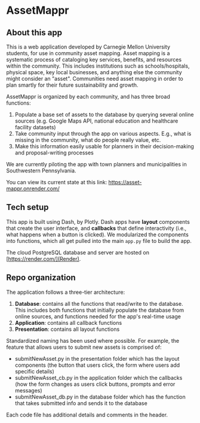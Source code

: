 # AssetMappr

## About this app
This is a web application developed by Carnegie Mellon University students, for use in community asset mapping. Asset mapping is a systematic process of cataloging key services, benefits, and resources within the community. This includes institutions such as schools/hospitals, physical space, key local businesses, and anything else the community might consider an "asset". Communities need asset mapping in order to plan smartly for their future sustainability and growth. 

AssetMappr is organized by each community, and has three broad functions:
1. Populate a base set of assets to the database by querying several online sources (e.g. Google Maps API, national education and healthcare facility datasets)
2. Take community input through the app on various aspects. E.g., what is missing in the community, what do people really value, etc.
3. Make this information easily usable for planners in their decision-making and proposal-writing processes

We are currently piloting the app with town planners and municipalities in Southwestern Pennsylvania.

You can view its current state at this link: https://asset-mappr.onrender.com/

## Tech setup
This app is built using Dash, by Plotly. Dash apps have **layout** components that create the user interface, and **callbacks** that define interactivity (i.e., what happens when a button is clicked). We modularized the components into functions, which all get pulled into the main ```app.py``` file to build the app.

The cloud PostgreSQL database and server are hosted on [https://render.com/](Render). 

## Repo organization

The application follows a three-tier architecture:
1. **Database**: contains all the functions that read/write to the database. This includes both functions that initially populate the database from online sources, and functions needed for the app's real-time usage
2. **Application**: contains all callback functions
3. **Presentation**: contains all layout functions

Standardized naming has been used where possible. For example, the feature that allows users to submit new assets is comprised of:
- submitNewAsset.py in the presentation folder which has the layout components (the button that users click, the form where users add specific details)
- submitNewAsset_cb.py in the application folder which the callbacks (how the form changes as users click buttons, prompts and error messages)
- submitNewAsset_db.py in the database folder which has the function that takes submitted info and sends it to the database

Each code file has additional details and comments in the header. 






